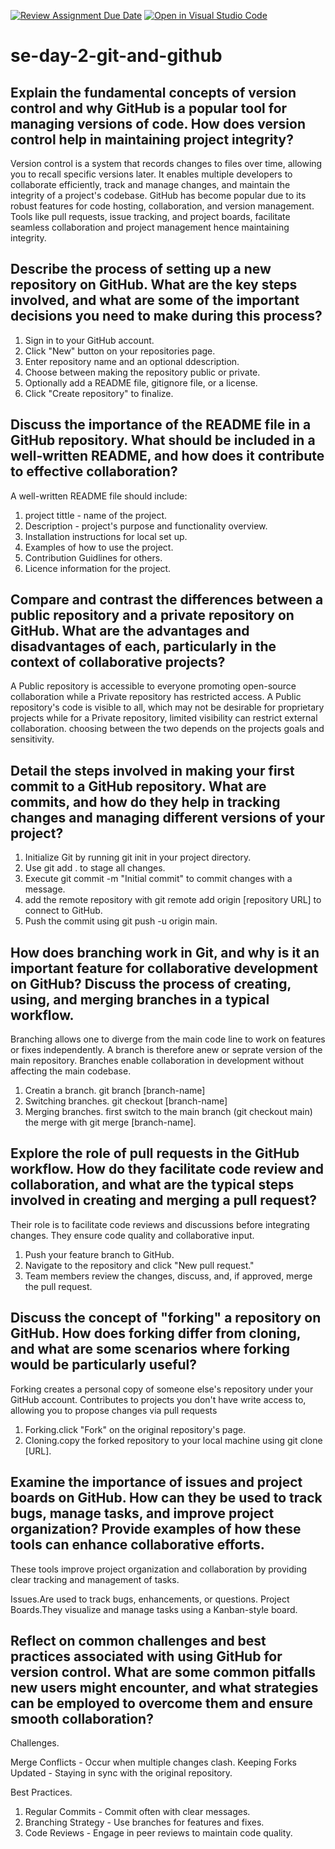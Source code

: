 [![Review Assignment Due Date](https://classroom.github.com/assets/deadline-readme-button-22041afd0340ce965d47ae6ef1cefeee28c7c493a6346c4f15d667ab976d596c.svg)](https://classroom.github.com/a/8wgCKhpZ)
[![Open in Visual Studio Code](https://classroom.github.com/assets/open-in-vscode-2e0aaae1b6195c2367325f4f02e2d04e9abb55f0b24a779b69b11b9e10269abc.svg)](https://classroom.github.com/online_ide?assignment_repo_id=18371409&assignment_repo_type=AssignmentRepo)
# se-day-2-git-and-github
## Explain the fundamental concepts of version control and why GitHub is a popular tool for managing versions of code. How does version control help in maintaining project integrity?

Version control is a system that records changes to files over time, allowing you to recall specific versions later. 
It enables multiple developers to collaborate efficiently, track and manage changes, and maintain the integrity of a project's codebase. 
GitHub has become popular due to its robust features for code hosting, collaboration, and version management. 
Tools like pull requests, issue tracking, and project boards, facilitate seamless collaboration and project management hence maintaining integrity.

## Describe the process of setting up a new repository on GitHub. What are the key steps involved, and what are some of the important decisions you need to make during this process?

1. Sign in to your GitHub account.
2. Click "New" button on your repositories page.
3. Enter repository name and an optional ddescription.
4. Choose between making the repository public or private.
5. Optionally add a README file, gitignore file, or a license.
6. Click "Create repository" to finalize.
   
## Discuss the importance of the README file in a GitHub repository. What should be included in a well-written README, and how does it contribute to effective collaboration?

A well-written README file should include:
1. project tittle - name of the project.
2. Description - project's purpose and functionality overview.
3. Installation instructions for local set up.
4. Examples of how to use the project.
5. Contribution Guidlines for others.
6. Licence information for the project.

## Compare and contrast the differences between a public repository and a private repository on GitHub. What are the advantages and disadvantages of each, particularly in the context of collaborative projects?

A Public repository is accessible  to everyone promoting open-source collaboration while a Private repository has restricted access.
A Public repository's  code is visible to all, which may not be desirable for proprietary projects while for a Private repository, limited visibility can restrict external collaboration.
choosing between the two depends on the projects goals and sensitivity.


## Detail the steps involved in making your first commit to a GitHub repository. What are commits, and how do they help in tracking changes and managing different versions of your project?

1. Initialize Git by running git init in your project directory.
2. Use git add . to stage all changes.
3. Execute git commit -m "Initial commit" to commit changes with a message.
4. add the remote repository with git remote add origin [repository URL] to connect to GitHub.
5. Push the commit using git push -u origin main.


## How does branching work in Git, and why is it an important feature for collaborative development on GitHub? Discuss the process of creating, using, and merging branches in a typical workflow.

Branching allows one to diverge from the main code line to work on features or fixes independently.
A branch is therefore anew or seprate version of the main repository.
Branches enable collaboration in development without affecting the main codebase.

1. Creatin a branch. git branch [branch-name]
2. Switching branches. git checkout [branch-name]
3. Merging branches. first switch to the main branch (git checkout main) the merge with git merge [branch-name].
   


## Explore the role of pull requests in the GitHub workflow. How do they facilitate code review and collaboration, and what are the typical steps involved in creating and merging a pull request?
 
Their role is to facilitate code reviews and discussions before integrating changes.
They ensure code quality and collaborative input.
1. Push your feature branch to GitHub.
2. Navigate to the repository and click "New pull request."
3. Team members review the changes, discuss, and, if approved, merge the pull request.

## Discuss the concept of "forking" a repository on GitHub. How does forking differ from cloning, and what are some scenarios where forking would be particularly useful?

Forking creates a personal copy of someone else's repository under your GitHub account.
Contributes to projects you don't have write access to, allowing you to propose changes via pull requests

1. Forking.click "Fork" on the original repository's page.
2. Cloning.copy the forked repository to your local machine using git clone [URL].

## Examine the importance of issues and project boards on GitHub. How can they be used to track bugs, manage tasks, and improve project organization? Provide examples of how these tools can enhance collaborative efforts.

These tools improve project organization and collaboration by providing clear tracking and management of tasks.

Issues.Are used to track bugs, enhancements, or questions.
Project Boards.They visualize and manage tasks using a Kanban-style board.

## Reflect on common challenges and best practices associated with using GitHub for version control. What are some common pitfalls new users might encounter, and what strategies can be employed to overcome them and ensure smooth collaboration?

Challenges.

Merge Conflicts - Occur when multiple changes clash.
Keeping Forks Updated - Staying in sync with the original repository.

Best Practices.

1. Regular Commits - Commit often with clear messages.
2. Branching Strategy - Use branches for features and fixes.
3. Code Reviews - Engage in peer reviews to maintain code quality.

